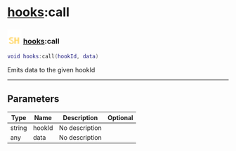 # [hooks](../hooks/README.md):call

### <img src="../../.gitbook/assets/shared.png" width="32" height="32" /> [hooks](../hooks/README.md):call

```lua
void hooks:call(hookId, data)
```

Emits data to the given hookId<br>

-----------------
## Parameters

| Type   | Name | Description | Optional |
| ------ | ---- | ----------- | -------: |
| string | hookId | No description |   |
| any | data | No description |   |
